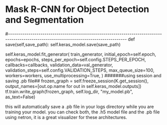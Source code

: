 # Mask R-CNN for Object Detection and Segmentation
#----------------------------------------------------------------------------------------------------------------------------------------
def save(self,save_path):
        self.keras_model.save(save_path)


self.keras_model.fit_generator(
           train_generator,
            initial_epoch=self.epoch,
            epochs=epochs,
            steps_per_epoch=self.config.STEPS_PER_EPOCH,
            callbacks=callbacks,
            validation_data=val_generator,
            validation_steps=self.config.VALIDATION_STEPS,
            max_queue_size=100,
            workers=workers,
            use_multiprocessing=True,
        )
        #######using session and saving .pb file##
        frozen_graph = self.freeze_session(K.get_session(),
                              output_names=[out.op.name for out in self.keras_model.outputs])
        tf.train.write_graph(frozen_graph, self.log_dir, "my_model.pb", as_text=False)

this will automatically save a .pb file in your logs directory while you are training your model.
you can check both, the .h5 model file and the .pb file using netron, it is a great visualizer for these architectures.
